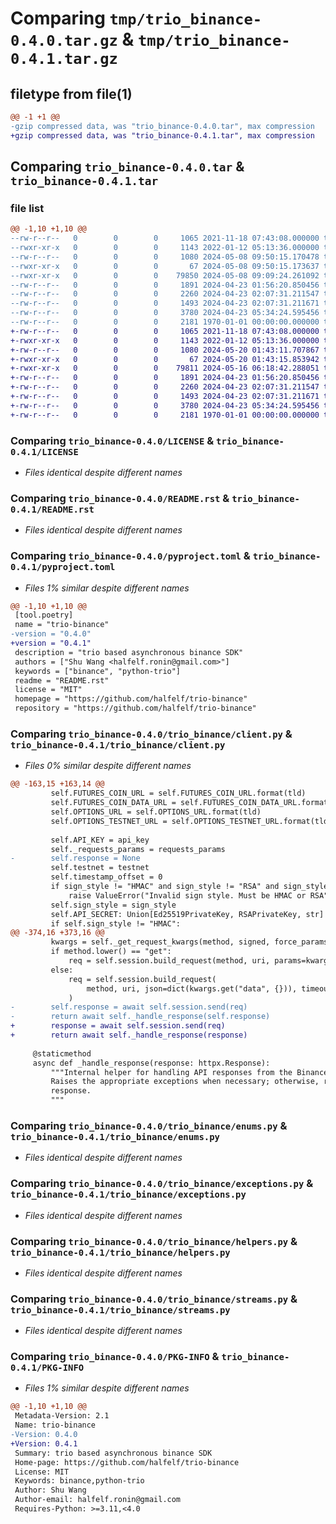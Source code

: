# Comparing `tmp/trio_binance-0.4.0.tar.gz` & `tmp/trio_binance-0.4.1.tar.gz`

## filetype from file(1)

```diff
@@ -1 +1 @@
-gzip compressed data, was "trio_binance-0.4.0.tar", max compression
+gzip compressed data, was "trio_binance-0.4.1.tar", max compression
```

## Comparing `trio_binance-0.4.0.tar` & `trio_binance-0.4.1.tar`

### file list

```diff
@@ -1,10 +1,10 @@
--rw-r--r--   0        0        0     1065 2021-11-18 07:43:08.000000 trio_binance-0.4.0/LICENSE
--rwxr-xr-x   0        0        0     1143 2022-01-12 05:13:36.000000 trio_binance-0.4.0/README.rst
--rw-r--r--   0        0        0     1080 2024-05-08 09:50:15.170478 trio_binance-0.4.0/pyproject.toml
--rwxr-xr-x   0        0        0       67 2024-05-08 09:50:15.173637 trio_binance-0.4.0/trio_binance/__init__.py
--rwxr-xr-x   0        0        0    79850 2024-05-08 09:09:24.261092 trio_binance-0.4.0/trio_binance/client.py
--rw-r--r--   0        0        0     1891 2024-04-23 01:56:20.850456 trio_binance-0.4.0/trio_binance/enums.py
--rw-r--r--   0        0        0     2260 2024-04-23 02:07:31.211547 trio_binance-0.4.0/trio_binance/exceptions.py
--rw-r--r--   0        0        0     1493 2024-04-23 02:07:31.211671 trio_binance-0.4.0/trio_binance/helpers.py
--rw-r--r--   0        0        0     3780 2024-04-23 05:34:24.595456 trio_binance-0.4.0/trio_binance/streams.py
--rw-r--r--   0        0        0     2181 1970-01-01 00:00:00.000000 trio_binance-0.4.0/PKG-INFO
+-rw-r--r--   0        0        0     1065 2021-11-18 07:43:08.000000 trio_binance-0.4.1/LICENSE
+-rwxr-xr-x   0        0        0     1143 2022-01-12 05:13:36.000000 trio_binance-0.4.1/README.rst
+-rw-r--r--   0        0        0     1080 2024-05-20 01:43:11.707867 trio_binance-0.4.1/pyproject.toml
+-rwxr-xr-x   0        0        0       67 2024-05-20 01:43:15.853942 trio_binance-0.4.1/trio_binance/__init__.py
+-rwxr-xr-x   0        0        0    79811 2024-05-16 06:18:42.288051 trio_binance-0.4.1/trio_binance/client.py
+-rw-r--r--   0        0        0     1891 2024-04-23 01:56:20.850456 trio_binance-0.4.1/trio_binance/enums.py
+-rw-r--r--   0        0        0     2260 2024-04-23 02:07:31.211547 trio_binance-0.4.1/trio_binance/exceptions.py
+-rw-r--r--   0        0        0     1493 2024-04-23 02:07:31.211671 trio_binance-0.4.1/trio_binance/helpers.py
+-rw-r--r--   0        0        0     3780 2024-04-23 05:34:24.595456 trio_binance-0.4.1/trio_binance/streams.py
+-rw-r--r--   0        0        0     2181 1970-01-01 00:00:00.000000 trio_binance-0.4.1/PKG-INFO
```

### Comparing `trio_binance-0.4.0/LICENSE` & `trio_binance-0.4.1/LICENSE`

 * *Files identical despite different names*

### Comparing `trio_binance-0.4.0/README.rst` & `trio_binance-0.4.1/README.rst`

 * *Files identical despite different names*

### Comparing `trio_binance-0.4.0/pyproject.toml` & `trio_binance-0.4.1/pyproject.toml`

 * *Files 1% similar despite different names*

```diff
@@ -1,10 +1,10 @@
 [tool.poetry]
 name = "trio-binance"
-version = "0.4.0"
+version = "0.4.1"
 description = "trio based asynchronous binance SDK"
 authors = ["Shu Wang <halfelf.ronin@gmail.com>"]
 keywords = ["binance", "python-trio"]
 readme = "README.rst"
 license = "MIT"
 homepage = "https://github.com/halfelf/trio-binance"
 repository = "https://github.com/halfelf/trio-binance"
```

### Comparing `trio_binance-0.4.0/trio_binance/client.py` & `trio_binance-0.4.1/trio_binance/client.py`

 * *Files 0% similar despite different names*

```diff
@@ -163,15 +163,14 @@
         self.FUTURES_COIN_URL = self.FUTURES_COIN_URL.format(tld)
         self.FUTURES_COIN_DATA_URL = self.FUTURES_COIN_DATA_URL.format(tld)
         self.OPTIONS_URL = self.OPTIONS_URL.format(tld)
         self.OPTIONS_TESTNET_URL = self.OPTIONS_TESTNET_URL.format(tld)
 
         self.API_KEY = api_key
         self._requests_params = requests_params
-        self.response = None
         self.testnet = testnet
         self.timestamp_offset = 0
         if sign_style != "HMAC" and sign_style != "RSA" and sign_style != "Ed25519":
             raise ValueError("Invalid sign style. Must be HMAC or RSA")
         self.sign_style = sign_style
         self.API_SECRET: Union[Ed25519PrivateKey, RSAPrivateKey, str]
         if self.sign_style != "HMAC":
@@ -374,16 +373,16 @@
         kwargs = self._get_request_kwargs(method, signed, force_params, **kwargs)
         if method.lower() == "get":
             req = self.session.build_request(method, uri, params=kwargs.get("params", ""), timeout=self.REQUEST_TIMEOUT)
         else:
             req = self.session.build_request(
                 method, uri, json=dict(kwargs.get("data", {})), timeout=self.REQUEST_TIMEOUT
             )
-        self.response = await self.session.send(req)
-        return await self._handle_response(self.response)
+        response = await self.session.send(req)
+        return await self._handle_response(response)
 
     @staticmethod
     async def _handle_response(response: httpx.Response):
         """Internal helper for handling API responses from the Binance server.
         Raises the appropriate exceptions when necessary; otherwise, returns the
         response.
         """
```

### Comparing `trio_binance-0.4.0/trio_binance/enums.py` & `trio_binance-0.4.1/trio_binance/enums.py`

 * *Files identical despite different names*

### Comparing `trio_binance-0.4.0/trio_binance/exceptions.py` & `trio_binance-0.4.1/trio_binance/exceptions.py`

 * *Files identical despite different names*

### Comparing `trio_binance-0.4.0/trio_binance/helpers.py` & `trio_binance-0.4.1/trio_binance/helpers.py`

 * *Files identical despite different names*

### Comparing `trio_binance-0.4.0/trio_binance/streams.py` & `trio_binance-0.4.1/trio_binance/streams.py`

 * *Files identical despite different names*

### Comparing `trio_binance-0.4.0/PKG-INFO` & `trio_binance-0.4.1/PKG-INFO`

 * *Files 1% similar despite different names*

```diff
@@ -1,10 +1,10 @@
 Metadata-Version: 2.1
 Name: trio-binance
-Version: 0.4.0
+Version: 0.4.1
 Summary: trio based asynchronous binance SDK
 Home-page: https://github.com/halfelf/trio-binance
 License: MIT
 Keywords: binance,python-trio
 Author: Shu Wang
 Author-email: halfelf.ronin@gmail.com
 Requires-Python: >=3.11,<4.0
```

